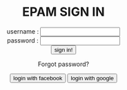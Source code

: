 
<html>
  <title>
    FIRST website
  </title>
  <body>
<h1> EPAM SIGN IN  </h1>
</body>
  <style>
    body
    {
      background-color:light blue;
      colour:#fff;
      text-align:center;
    }
  </style>
  <form >
    username : <input type="text" name="username"/>
    <br/>
    password : <input typw="password" name="pass"/>
    <br/>
    <input type="submit" value="sign in!" class="blue">                              
  </form> 
  <p>
    Forgot password?
  </p>
  <form>
    <input type="submit" value="login with facebook" >
    <input type ="submit" value="login with google">
  </form>
    
  </html>
